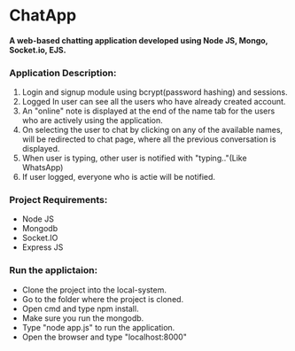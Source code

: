 # ChatApp
#### A web-based chatting application developed using Node JS, Mongo, Socket.io, EJS. 

### Application Description:
1. Login and signup module using bcrypt(password hashing) and sessions.
2. Logged In user can see all the users who have already created account.
3. An "online" note is displayed at the end of the name tab for the users who are actively using the application.
4. On selecting the user to chat by clicking on any of the available names, will be redirected to chat page, where all the previous conversation is displayed. 
5. When user is typing, other user is notified with "typing.."(Like WhatsApp)
6. If user logged, everyone who is actie will be notified.

### Project Requirements:
- Node JS
- Mongodb
- Socket.IO
- Express JS

### Run the applictaion:

* Clone the project into the local-system.
* Go to the folder where the project is cloned.
* Open cmd and type npm install.
* Make sure you run the mongodb.
* Type "node app.js" to run the application.
* Open the browser and type "localhost:8000"
